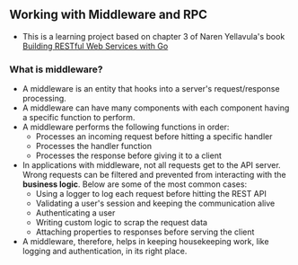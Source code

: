 ## Working with Middleware and RPC

- This is a learning project based on chapter 3 of Naren Yellavula's
  book [Building RESTful Web Services with Go](https://www.packtpub.com/product/building-restful-web-services-with-go/9781788294287)

### What is middleware?

- A middleware is an entity that hooks into a server's request/response processing.
- A middleware can have many components with each component having a specific function to perform.
- A middleware performs the following functions in order:
    - Processes an incoming request before hitting a specific handler
    - Processes the handler function
    - Processes the response before giving it to a client
- In applications with middleware, not all requests get to the API server. Wrong requests can be filtered and prevented
  from interacting with the **business logic**. Below are some of the most common cases:
    - Using a logger to log each request before hitting the REST API
    - Validating a user's session and keeping the communication alive
    - Authenticating a user
    - Writing custom logic to scrap the request data
    - Attaching properties to responses before serving the client
- A middleware, therefore, helps in keeping housekeeping work, like logging and authentication, in its right place.